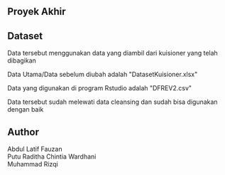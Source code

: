 ## Proyek Akhir
 
 ## Dataset
 Data tersebut menggunakan data yang diambil dari kuisioner yang telah dibagikan
 
 Data Utama/Data sebelum diubah adalah "DatasetKuisioner.xlsx"
 
 Data yang digunakan di program Rstudio adalah "DFREV2.csv"
 
 Data tersebut sudah melewati data cleansing dan sudah bisa digunakan dengan baik
 
 ## Author
 Abdul Latif Fauzan
 <br>
 Putu Raditha Chintia Wardhani
 <br>
 Muhammad Rizqi
